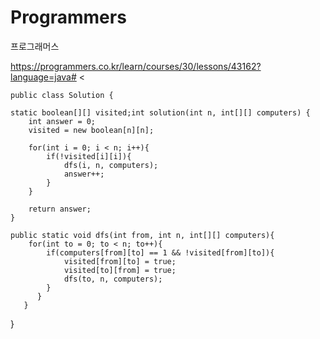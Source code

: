 # Programmers
프로그래머스

https://programmers.co.kr/learn/courses/30/lessons/43162?language=java#
<

    
    public class Solution {
    
    static boolean[][] visited;int solution(int n, int[][] computers) {
        int answer = 0;
        visited = new boolean[n][n];
        
        for(int i = 0; i < n; i++){
            if(!visited[i][i]){
                dfs(i, n, computers);
                answer++;
            }
        }
        
        return answer;
    }
    
    public static void dfs(int from, int n, int[][] computers){
        for(int to = 0; to < n; to++){
            if(computers[from][to] == 1 && !visited[from][to]){
                visited[from][to] = true;
                visited[to][from] = true;
                dfs(to, n, computers);
            }
          }
       }
   }
>
